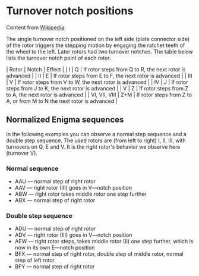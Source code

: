 # Turnover notch positions

Content from [Wikipedia](https://en.wikipedia.org/wiki/Enigma_rotor_details#Turnover_notch_positions).

The single turnover notch positioned on the left side (plate connector side) of the rotor triggers the stepping motion by engaging the ratchet teeth of the wheel to the left. Later rotors had two turnover notches. The table below lists the turnover notch point of each rotor.

| Rotor | Notch | Effect |
| I 	  | Q 	  | If rotor steps from Q to R, the next rotor is advanced |
| II 	  | E 	  | If rotor steps from E to F, the next rotor is advanced |
| III 	| V 	  | If rotor steps from V to W, the next rotor is advanced |
| IV 	  | J 	  | If rotor steps from J to K, the next rotor is advanced |
| V 	  | Z 	  | If rotor steps from Z to A, the next rotor is advanced |
| VI, VII, VIII |	Z+M |	If rotor steps from Z to A, or from M to N the next rotor is advanced |

## Normalized Enigma sequences

In the following examples you can observe a normal step sequence and a double step sequence. The used rotors are (from left to right) I, II, III, with turnovers on Q, E and V. It is the right rotor's behavior we observe here (turnover V).

### Normal sequence

- AAU — normal step of right rotor
- AAV — right rotor (III) goes in V—notch position
- ABW — right rotor takes middle rotor one step further
- ABX — normal step of right rotor

### Double step sequence

- ADU — normal step of right rotor
- ADV — right rotor (III) goes in V—notch position
- AEW — right rotor steps, takes middle rotor (II) one step further, which is now in its own E—notch position
- BFX — normal step of right rotor, double step of middle rotor, normal step of left rotor
- BFY — normal step of right rotor
